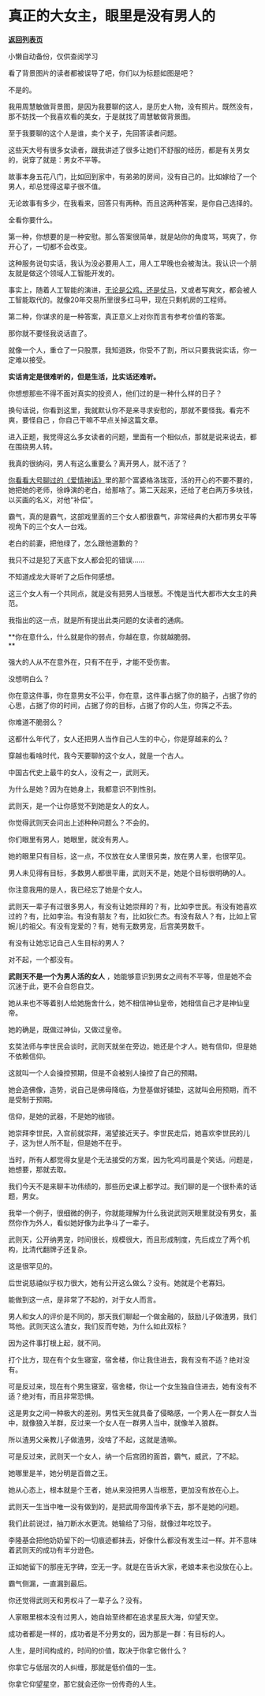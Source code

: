 # 真正的大女主，眼里是没有男人的

[**返回列表页**](/gzh/记忆承载3)

小懒自动备份，仅供查阅学习

看了背景图片的读者都被误导了吧，你们以为标题如图是吧？

  

不是的。  

  

我用周慧敏做背景图，是因为我要聊的这人，是历史人物，没有照片。既然没有，那不妨找一个我喜欢看的美女，于是就找了周慧敏做背景图。  

  

至于我要聊的这个人是谁，卖个关子，先回答读者问题。  

  

这些天大号有很多女读者，跟我讲述了很多让她们不舒服的经历，都是有关男女的，说穿了就是：男女不平等。  

  

故事本身五花八门，比如回到家中，有弟弟的房间，没有自己的。比如嫁给了一个男人，却总觉得这辈子很不值。

  

无论故事有多少，在我看来，回答只有两种。而且这两种答案，是你自己选择的。

  

全看你要什么。  

  

第一种，你想要的是一种安慰。那么答案很简单，就是站你的角度骂，骂爽了，你开心了，一切都不会改变。

  

这种服务说句实话，我认为没必要用人工，用人工早晚也会被淘汰。我认识一个朋友就是做这个领域人工智能开发的。

  

事实上，随着人工智能的演进，[无论是公鸡，还是仗马](http://mp.weixin.qq.com/s?__biz=MzU0MjYwNDU2Mw==&mid=2247504018&idx=2&sn=37478c1630a084839d1d356a283ef462&chksm=fb1abceecc6d35f8363e7b36645b592a3a29d5ffe234abcc583d0a45d9b4cf00af13f2da77db&scene=21#wechat_redirect)，又或者写爽文，都会被人工智能取代的。就像20年交易所里很多红马甲，现在只剩机房的工程师。

  

第二种，你谋求的是一种答案，真正意义上对你而言有参考价值的答案。  

  

那你就不要怪我说话直了。

  

就像一个人，重仓了一只股票，我知道跌，你受不了割，所以只要我说实话，你一定难以接受。  

  

 **实话肯定是很难听的，但是生活，比实话还难听。**

  

你想想那些不得不面对真实的投资人，他们过的是一种什么样的日子？

  

换句话说，你看到这里，我就默认你不是来寻求安慰的，那就不要怪我。看完不爽，要怪自己 ，你自己干嘛不早点关掉这篇文章。

  

进入正题，我觉得这么多女读者的问题，里面有一个相似点，那就是说来说去，都在围绕男人转。  

  

我真的很纳闷，男人有这么重要么？离开男人，就不活了？

  

[你看看大号聊过的《爱情神话》](http://mp.weixin.qq.com/s?__biz=MzU0MjYwNDU2Mw==&mid=2247503353&idx=2&sn=fa6e02d420545174566d0b848609845e&chksm=fb1aa185cc6d28931c68685905724a1e30ddf38c1059bbb76c10b856f9e4b3c3f1c84790d021&scene=21#wechat_redirect)里的那个富婆格洛瑞亚，活的开心的不要不要的，她把她的老师，徐峥演的老白，给那啥了。第二天起来，还给了老白两万多块钱，以买画的名义，对他“补偿”。

  

霸气，真的是霸气，这部戏里面的三个女人都很霸气，非常经典的大都市男女平等视角下的三个女人一台戏。  

  

老白的前妻，把他绿了，怎么跟他道歉的？  

  

我只不过是犯了天底下女人都会犯的错误......

  

不知道成龙大哥听了之后作何感想。  

  

这三个女人有一个共同点，就是没有把男人当根葱。不愧是当代大都市大女主的典范。

  

我指出的这一点，就是所有提出此类问题的女读者的通病。

  

 **你在意什么，什么就是你的弱点，你越在意，你就越脆弱。  
**

  

强大的人从不在意外在，只有不在乎，才能不受伤害。

  

没想明白么？  

  

你在意这件事，你在意男女不公平，你在意，这件事占据了你的脑子，占据了你的心思，占据了你的时间，占据了你的目标，占据了你的人生，你挥之不去。  

  

你难道不脆弱么？  

  

这都什么年代了，女人还把男人当作自己人生的中心，你是穿越来的么？

  

穿越也看啥时代，我今天要聊的这个女人，就是一个古人。  

  

中国古代史上最牛的女人，没有之一，武则天。

  

为什么是她？因为在她身上，我都意识不到性别。

  

武则天，是一个让你感觉不到她是女人的女人。

  

你觉得武则天会问出上述种种问题么？不会的。

  

你们眼里有男人，她眼里，就没有男人。

  

她的眼里只有目标，这一点，不仅放在女人里很另类，放在男人里，也很罕见。  

  

男人未见得有目标，多数男人都很平庸，武则天不是，她是个目标很明确的人。  

  

你注意我用的是人，我已经忘了她是个女人。

  

武则天一辈子有过很多男人，有没有让她崇拜的？有，比如李世民。有没有她喜欢过的？有，比如李治。有没有朋友？有，比如狄仁杰。有没有敌人？有，比如上官婉儿的祖父。有没有宠爱的？有，她有无数男宠，后宫美男数千。

  

有没有让她忘记自己人生目标的男人？  

  

对不起，一个都没有。

  

 **武则天不是一个为男人活的女人** ，她能够意识到男女之间有不平等，但是她不会沉迷于此，更不会自怨自艾。  

  

她从来也不等着别人给她施舍什么，她不相信神仙皇帝，她相信自己才是神仙皇帝。  

  

她的确是，既做过神仙，又做过皇帝。  

  

玄奘法师与李世民会谈时，武则天就坐在旁边，她还是个才人。她有信仰，但是她不依赖信仰。  

  

这就叫一个人会操控预期，但是不会被别人操控了自己的预期。  

  

她会造佛像，造势，说自己是佛母降临，为登基做好铺垫，这就叫会用预期，而不是受制于预期。

  

信仰，是她的武器，不是她的枷锁。  

  

她崇拜李世民，入宫前就崇拜，渴望接近天子。李世民走后，她喜欢李世民的儿子，这为世人所不耻，但是她不在乎。  

  

当时，所有人都觉得女皇是个无法接受的方案，因为牝鸡司晨是个笑话。问题是，她想要，那就去取。

  

我们今天不是来聊丰功伟绩的，那些历史课上都学过。我们聊的是一个很朴素的话题，男女。

  

我举一个例子，很细微的例子，你就能理解为什么我说武则天眼里就没有男女，虽然你作为外人，看似她好像为此争斗了一辈子。

  

武则天，公开纳男宠，时间很长，规模很大，而且形成制度，先后成立了两个机构，比清代翻牌子还复杂。  

  

这是很罕见的。  

  

后世说慈禧似乎权力很大，她有公开这么做么？没有。她就是个老寡妇。  

  

能做到这一点，是非常了不起的，对于女人而言。

  

男人和女人的评价是不同的，那天我们聊起一个做金融的，鼓励儿子做渣男，我们骂他。武则天这么渣女，我们反而夸她，为什么如此双标？  

  

因为这件事打根上起，就不同。

  

打个比方，现在有个女生寝室，宿舍楼，你让我住进去，我有没有不适？绝对没有。  

  

可是反过来，现在有个男生寝室，宿舍楼，你让一个女生独自住进去，她有没有不适？绝对有，而且非常恐惧。  

  

这是男女之间一种极大的差别。男性天生就具备了侵略感，一个男人在一群女人当中，就像狼入羊群，反过来一个女人在一群男人当中，就像羊入狼群。

  

所以渣男父亲教儿子做渣男，没啥了不起，这就是渣嘛。

  

可是反过来，武则天一个女人，纳一个后宫团的面首，霸气，威武，了不起。  

  

她哪里是羊，她分明是百兽之王。  

  

她从心态上，根本就是个王者，她从来没把男人当根葱，更加没有放在心上。  

  

武则天一生当中唯一没有做到的，是把武周帝国传承下去，那不是她的问题。

  

我们此前说过，抽刀断水水更流。她输给了习俗，就像过年吃饺子。

  

李隆基会把他奶奶留下的一切痕迹都抹去，好像什么都没有发生过一样。并不意味着武则天的成功有半分逊色。  

  

正如她留下的那座无字碑，空无一字。就是在告诉大家，老娘本来也没放在心上。  

  

霸气侧漏，一直漏到最后。

  

你还觉得武则天和男权斗了一辈子么？没有。

  

人家眼里根本没有过男人，她自始至终都在追求星辰大海，仰望天空。

  

成功者都是一样的，成功者是不分男女的，因为那是一群：有目标的人。

  

人生，是时间构成的，时间的价值，取决于你拿它做什么？

  

你拿它与低层次的人纠缠，那就是低价值的一生。  

  

你拿它仰望星空，那它就会还你一份传奇的人生。

